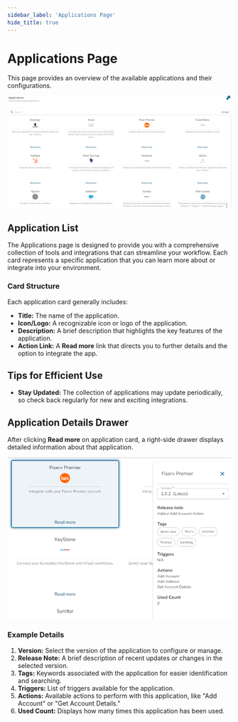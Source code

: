 ```yaml
---
sidebar_label: 'Applications Page'
hide_title: true
---
```


# Applications Page

This page provides an overview of the available applications and their configurations.

![Applications Page](../../resources/images/applications/list.png)

## Application List

The Applications page is designed to provide you with a comprehensive collection of tools and integrations that can streamline your workflow. Each card represents a specific application that you can learn more about or integrate into your environment.

### Card Structure

Each application card generally includes:

- **Title:** The name of the application.
- **Icon/Logo:** A recognizable icon or logo of the application.
- **Description:** A brief description that highlights the key features of the application.
- **Action Link:** A **Read more** link that directs you to further details and the option to integrate the app.

## Tips for Efficient Use

- **Stay Updated:** The collection of applications may update periodically, so check back regularly for new and exciting integrations.

## Application Details Drawer

After clicking **Read more** on application card, a right-side drawer displays detailed information about that application.

![Application Details Drawer](../../resources/images/applications/right-panel.png)

### Example Details

1. **Version:** Select the version of the application to configure or manage.
2. **Release Note:** A brief description of recent updates or changes in the selected version.
3. **Tags:** Keywords associated with the application for easier identification and searching.
4. **Triggers:** List of triggers available for the application.
5. **Actions:** Available actions to perform with this application, like "Add Account" or "Get Account Details."
6. **Used Count:** Displays how many times this application has been used.
